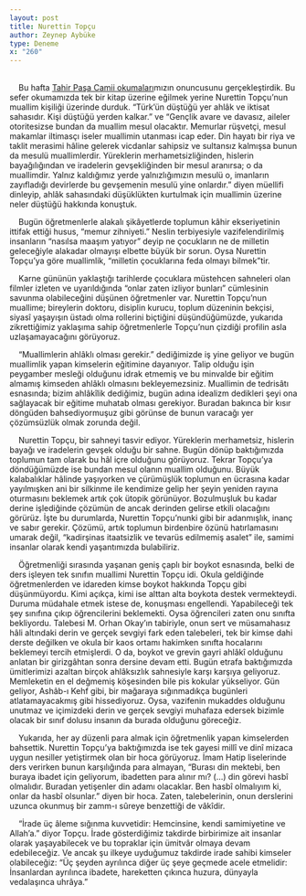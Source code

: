 ```yaml
---
layout: post
title: Nurettin Topçu
author: Zeynep Aybüke
type: Deneme
x: "260"
---
```

<br/>
&nbsp;&nbsp;&nbsp;&nbsp;Bu hafta <a href="https://tahirpasacamiiokumalari.wordpress.com/" target="_blank">Tahir Paşa Camii okumaları</a>mızın onuncusunu gerçekleştirdik. Bu sefer okumamızda tek bir kitap üzerine eğilmek yerine Nurettin Topçu’nun muallim kişiliği üzerinde durduk. “Türk’ün düştüğü yer ahlâk ve iktisat sahasıdır. Kişi düştüğü yerden kalkar.” ve “Gençlik avare ve davasız, aileler otoritesizse bundan da muallim mesul olacaktır. Memurlar rüşvetçi, mesul makamlar iltimasçı iseler muallimin utanması icap eder. Din hayatı bir riya ve taklit merasimi hâline gelerek vicdanlar sahipsiz ve sultansız kalmışsa bunun da mesulü muallimlerdir. Yüreklerin merhametsizliğinden, hislerin bayağılığından ve iradelerin gevşekliğinden bir mesul aranırsa; o da muallimdir. Yalnız kaldığımız yerde yalnızlığımızın mesulü o, imanların zayıfladığı devirlerde bu gevşemenin mesulü yine onlardır.” diyen müellifi dinleyip, ahlâk sahasındaki düşüklükten kurtulmak için muallimin üzerine neler düştüğü hakkında konuştuk.

&nbsp;&nbsp;&nbsp;&nbsp;Bugün öğretmenlerle alakalı şikâyetlerde toplumun kâhir ekseriyetinin ittifak ettiği husus, “memur zihniyeti.” Neslin terbiyesiyle vazifelendirilmiş insanların “nasılsa maaşım yatıyor” deyip ne çocukların ne de milletin geleceğiyle alakadar olmayışı elbette büyük bir sorun. Oysa Nurettin Topçu’ya göre muallimlik, “milletin çocuklarına feda olmayı bilmek”tir.

&nbsp;&nbsp;&nbsp;&nbsp;Karne gününün yaklaştığı tarihlerde çocuklara müstehcen sahneleri olan filmler izleten ve uyarıldığında “onlar zaten izliyor bunları” cümlesinin savunma olabileceğini düşünen öğretmenler var. Nurettin Topçu’nun muallime; bireylerin doktoru, disiplin kurucu, toplum düzeninin bekçisi, siyasî yaşayışın üstadı olma rollerini biçtiğini düşündüğümüzde, yukarıda zikrettiğimiz yaklaşıma sahip öğretmenlerle Topçu’nun çizdiği profilin asla uzlaşamayacağını görüyoruz.

&nbsp;&nbsp;&nbsp;&nbsp;“Muallimlerin ahlâklı olması gerekir.” dediğimizde iş yine geliyor ve bugün muallimlik yapan kimselerin eğitimine dayanıyor. Talip olduğu işin peygamber mesleği olduğunu idrak etmemiş ve bu minvalde bir eğitim almamış kimseden ahlâklı olmasını bekleyemezsiniz. Muallimin de tedrisâtı esnasında; bizim ahlâkîlik dediğimiz, bugün adına idealizm dedikleri şeyi ona sağlayacak bir eğitime muhatab olması gerekiyor. Buradan bakınca bir kısır döngüden bahsediyormuşuz gibi görünse de bunun varacağı yer çözümsüzlük olmak zorunda değil.

&nbsp;&nbsp;&nbsp;&nbsp;Nurettin Topçu, bir sahneyi tasvir ediyor. Yüreklerin merhametsiz, hislerin bayağı ve iradelerin gevşek olduğu bir sahne. Bugün dönüp baktığımızda toplumun tam olarak bu hâl içre olduğunu görüyoruz. Tekrar Topçu’ya döndüğümüzde ise bundan mesul olanın muallim olduğunu. Büyük kalabalıklar hâlinde yaşıyorken ve çürümüşlük toplumun en ücrasına kadar yayılmışken ani bir silkinme ile kendimize gelip her şeyin yeniden rayına oturmasını beklemek artık çok ütopik görünüyor. Bozulmuşluk bu kadar derine işlediğinde çözümün de ancak derinden gelirse etkili olacağını görürüz. İşte bu durumlarda, Nurettin Topçu’nunki gibi bir adanmışlık, inanç ve sabır gerekir. Çözümü, artık toplumun birdenbire özünü hatırlamasını umarak değil, “kadirşinas itaatsizlik ve tevarüs edilmemiş asalet” ile, samimi insanlar olarak kendi yaşantımızda bulabiliriz.

&nbsp;&nbsp;&nbsp;&nbsp;Öğretmenliği sırasında yaşanan geniş çaplı bir boykot esnasında, belki de ders işleyen tek sınıfın muallimi Nurettin Topçu idi. Okula geldiğinde öğretmenlerden ve idareden kimse boykot hakkında Topçu gibi düşünmüyordu. Kimi açıkça, kimi ise alttan alta boykota destek vermekteydi. Duruma müdahale etmek istese de, konuşması engellendi. Yapabileceği tek şey sınıfına çıkıp öğrencilerini beklemekti. Oysa öğrencileri zaten onu sınıfta bekliyordu. Talebesi M. Orhan Okay’ın tabiriyle, onun sert ve müsamahasız hâli altındaki derin ve gerçek sevgiyi fark eden talebeleri, tek bir kimse dahi derste değilken ve okula bir kaos ortamı hakimken sınıfta hocalarını beklemeyi tercih etmişlerdi. O da, boykot ve grevin gayri ahlâkî olduğunu anlatan bir girizgâhtan sonra dersine devam etti. Bugün etrafa baktığımızda ümitlerimizi azaltan birçok ahlâksızlık sahnesiyle karşı karşıya geliyoruz. Memleketin en el değmemiş köşesinden bile pis kokular yükseliyor. Gün geliyor, Ashâb-ı Kehf gibi, bir mağaraya sığınmadıkça bugünleri atlatamayacakmış gibi hissediyoruz. Oysa, vazifenin mukaddes olduğunu unutmaz ve içimizdeki derin ve gerçek sevgiyi muhafaza edersek bizimle olacak bir sınıf dolusu insanın da burada olduğunu göreceğiz.

&nbsp;&nbsp;&nbsp;&nbsp;Yukarıda, her ay düzenli para almak için öğretmenlik yapan kimselerden bahsettik. Nurettin Topçu’ya baktığımızda ise tek gayesi millî ve dinî mizaca uygun nesiller yetiştirmek olan bir hoca görüyoruz. İmam Hatip liselerinde ders verirken bunun karşılığında para almayan, “Burası din mektebi, ben buraya ibadet için geliyorum, ibadetten para alınır mı? (…) din görevi hasbî olmalıdır. Buradan yetişenler din adamı olacaklar. Ben hasbî olmalıyım ki, onlar da hasbî olsunlar.” diyen bir hoca. Zaten, talebelerinin, onun derslerini uzunca okunmuş bir zamm-ı sûreye benzettiği de vâkîdir.

&nbsp;&nbsp;&nbsp;&nbsp;“İrade üç âleme sığınma kuvvetidir: Hemcinsine, kendi samimiyetine ve Allah’a.” diyor Topçu. İrade gösterdiğimiz takdirde birbirimize ait insanlar olarak yaşayabilecek ve bu topraklar için ümitvâr olmaya devam edebileceğiz.  Ve ancak şu ilkeye uyduğumuz takdirde irade sahibi kimseler olabileceğiz: “Üç şeyden ayrılınca diğer üç şeye geçmede acele etmelidir: İnsanlardan ayrılınca ibadete, hareketten çıkınca huzura, dünyayla vedalaşınca uhrâya.”
